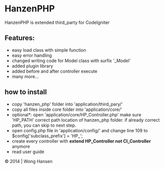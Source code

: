 HanzenPHP
=========
HanzenPHP is extended third_party for CodeIgniter

<h2>Features:</h2>
<ul>
<li>easy load class with simple function</li>
<li>easy error handling</li>
<li>changed writing code for Model class with surfix '_Model'</li>
<li>added plugin library</li>
<li>added before and after controller execute</li>
<li>many more...</li>
</ul>

<h2>how to install</h2>
<ul>
<li>copy 'hanzen_php' folder into 'application/third_pary/'</li>
<li>copy all files inside core folder into 'application/core/'</li>
<li>optional*: open 'application/core/HP_Controller.php' make sure 'HP_PATH' correct path location of hanzen_php folder. if already correct path, you can skip to next step.</li>
<li>open config.php file in 'application/config/' and change line 109 to $config['subclass_prefix'] = 'HP_';</li>
<li>create every controller with <b>extend HP_Controller not CI_Controller</b> anymore</li>
<li>read user guide</li>
</ul>

&copy; 2014 | Wong Hansen
